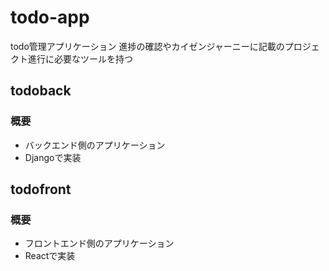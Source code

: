 # todo-app

todo管理アプリケーション
進捗の確認やカイゼンジャーニーに記載のプロジェクト進行に必要なツールを持つ
## todoback
### 概要

- バックエンド側のアプリケーション
- Djangoで実装

## todofront
### 概要

- フロントエンド側のアプリケーション
- Reactで実装